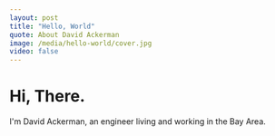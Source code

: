 ```yaml
---
layout: post
title: "Hello, World"
quote: About David Ackerman
image: /media/hello-world/cover.jpg
video: false
---
```


# Hi, There.

I'm David Ackerman, an engineer living and working in the Bay Area.


